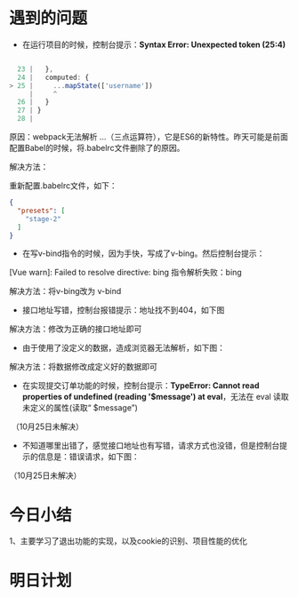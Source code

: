# 遇到的问题

- 在运行项目的时候，控制台提示：**Syntax Error: Unexpected token (25:4)**

```js

  23 |   },
  24 |   computed: {
> 25 |     ...mapState(['username'])
     |     ^
  26 |   }
  27 | }
  28 |
```

原因：webpack无法解析 ...（三点运算符），它是ES6的新特性。昨天可能是前面配置Babel的时候，将.babelrc文件删除了的原因。

解决方法：

重新配置.babelrc文件，如下：

```json
{
  "presets": [
    "stage-2"
  ]
}
```



- 在写v-bind指令的时候，因为手快，写成了v-bing。然后控制台提示：

[Vue warn]: Failed to resolve directive: bing   指令解析失败：bing

解决方法：将v-bing改为 v-bind



- 接口地址写错，控制台报错提示：地址找不到404，如下图

解决方法：修改为正确的接口地址即可



- 由于使用了没定义的数据，造成浏览器无法解析，如下图：

解决方法：将数据修改成定义好的数据即可



- 在实现提交订单功能的时候，控制台提示：**TypeError: Cannot read properties of undefined (reading '$message')     at eval**，无法在 eval 读取未定义的属性(读取“ $message”)

​	（10月25日未解决）



- 不知道哪里出错了，感觉接口地址也有写错，请求方式也没错，但是控制台提示的信息是：错误请求，如下图：

（10月25日未解决）









# 今日小结

1、主要学习了退出功能的实现，以及cookie的识别、项目性能的优化





# 明日计划

